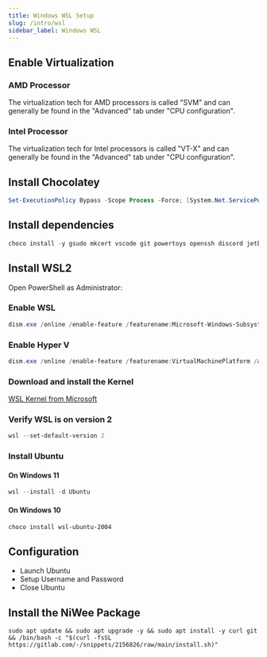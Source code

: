 ```yaml
---
title: Windows WSL Setup
slug: /intro/wsl
sidebar_label: Windows WSL
---
```

## Enable Virtualization

### AMD Processor

The virtualization tech for AMD processors is called "SVM" and can generally be found in the "Advanced" tab under "CPU configuration".

### Intel Processor

The virtualization tech for Intel processors is called "VT-X" and can generally be found in the "Advanced" tab under "CPU configuration".

## Install Chocolatey

```powershell
Set-ExecutionPolicy Bypass -Scope Process -Force; [System.Net.ServicePointManager]::SecurityProtocol = [System.Net.ServicePointManager]::SecurityProtocol -bor 3072; iex ((New-Object System.Net.WebClient).DownloadString('https://community.chocolatey.org/install.ps1'))
```

## Install dependencies

```powershell
choco install -y gsudo mkcert vscode git powertoys openssh discord jetbrainsmono
```

## Install WSL2

Open PowerShell as Administrator:

### Enable WSL

```powershell
dism.exe /online /enable-feature /featurename:Microsoft-Windows-Subsystem-Linux /all /norestart
```

### Enable Hyper V

```powershell
dism.exe /online /enable-feature /featurename:VirtualMachinePlatform /all /norestart
```

### Download and install the Kernel

[WSL Kernel from Microsoft](https://wslstorestorage.blob.core.windows.net/wslblob/wsl_update_x64.msi "WSL Kernel from Microsoft")

### Verify WSL is on version 2

```powershell
wsl --set-default-version 2
```

### Install Ubuntu

#### On Windows 11

```powershell
wsl --install -d Ubuntu
```

#### On Windows 10

```powershell
choco install wsl-ubuntu-2004
```

## Configuration

* Launch Ubuntu
* Setup Username and Password
* Close Ubuntu

## Install the NiWee Package

```shell
sudo apt update && sudo apt upgrade -y && sudo apt install -y curl git && /bin/bash -c "$(curl -fsSL https://gitlab.com/-/snippets/2156826/raw/main/install.sh)"
```